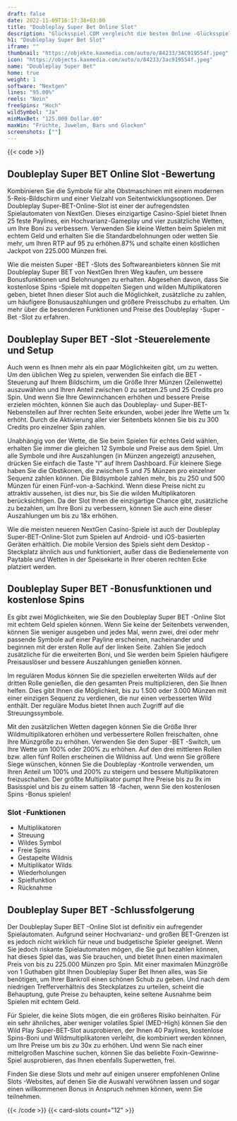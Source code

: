 ```yaml
---
draft: false
date: 2022-11-09T16:17:38+03:00
title: "Doubleplay Super Bet Online Slot"
description: "Glücksspiel.COM vergleicht die besten Online -Glücksspiel -Sites und -spiele der Kanada.  Unabhängige Produktbewertungen und exklusive Anmeldeangebote. Jetzt spielen!"
h1: "Doubleplay Super Bet Slot"
iframe: ""
thumbnail: "https://objekte.kaxmedia.com/auto/o/84233/3AC919554f.jpeg"
icon: "https://objects.kaxmedia.com/auto/o/84233/3ac919554f.jpeg"
name: "Doubleplay Super Bet"
home: true
weight: 1
software: "Nextgen"
lines: "95.00%"
reels: "Nein"
freeSpins: "Hoch"
wildSymbol: "Ja"
minMaxBet: "125.000 Dollar.00"
maxWin: "Früchte, Juwelen, Bars und Glocken"
screenshots: [""]
---
```


{{< code >}}<h2>Doubleplay Super BET Online Slot -Bewertung</h2><p>Kombinieren Sie die Symbole für alte Obstmaschinen mit einem modernen 5-Reis-Bildschirm und einer Vielzahl von Seitentwicklungsoptionen. Der Doubleplay Super-BET-Online-Slot ist einer der aufregendsten Spielautomaten von NextGen. Dieses einzigartige Casino-Spiel bietet Ihnen 25 feste Paylines, ein Hochvarianz-Gameplay und vier zusätzliche Wetten, um Ihre Boni zu verbessern. Verwenden Sie kleine Wetten beim Spielen mit echtem Geld und erhalten Sie die Standardbelohnungen oder wetten Sie mehr, um Ihren RTP auf 95 zu erhöhen.87% und schalte einen köstlichen Jackpot von 225.000 Münzen frei.</p><p>Wie die meisten Super -BET -Slots des Softwareanbieters können Sie mit Doubleplay Super BET von NextGen Ihren Weg kaufen, um bessere Bonusfunktionen und Belohnungen zu erhalten. Abgesehen davon, dass Sie kostenlose Spins -Spiele mit doppelten Siegen und wilden Multiplikatoren geben, bietet Ihnen dieser Slot auch die Möglichkeit, zusätzliche zu zahlen, um häufigere Bonusauszahlungen und größere Preisschubs zu erhalten. Um mehr über die besonderen Funktionen und Preise des Doubleplay -Super -Bet -Slot zu erfahren.</p><h2>Doubleplay Super BET -Slot -Steuerelemente und Setup</h2><p>Auch wenn es Ihnen mehr als ein paar Möglichkeiten gibt, um zu wetten. Um den üblichen Weg zu spielen, verwenden Sie einfach die BET -Steuerung auf Ihrem Bildschirm, um die Größe Ihrer Münzen (Zeilenwette) auszuwählen und Ihren Anteil zwischen 0 zu setzen.25 und 25 Credits pro Spin. Und wenn Sie Ihre Gewinnchancen erhöhen und bessere Preise erzielen möchten, können Sie auch das Doubleplay- und Super-BET-Nebenstellen auf Ihrer rechten Seite erkunden, wobei jeder Ihre Wette um 1x erhöht.  Durch die Aktivierung aller vier Seitenbets können Sie bis zu 300 Credits pro einzelner Spin zahlen.</p><p>Unabhängig von der Wette, die Sie beim Spielen für echtes Geld wählen, erhalten Sie immer die gleichen 12 Symbole und Preise aus dem Spiel. Um alle Symbole und ihre Auszahlungen (in Münzen angezeigt) anzusehen, drücken Sie einfach die Taste "I" auf Ihrem Dashboard. Für kleinere Siege haben Sie die Obstikonen, die zwischen 5 und 75 Münzen pro einzelner Sequenz zahlen können. Die Bildsymbole zahlen mehr, bis zu 250 und 500 Münzen für einen Fünf-von-a-Sachkind. Wenn diese Preise nicht zu attraktiv aussehen, ist dies nur, bis Sie die wilden Multiplikatoren berücksichtigen. Da der Slot Ihnen die einzigartige Chance gibt, zusätzliche zu bezahlen, um Ihre Boni zu verbessern, können Sie auch eine dieser Auszahlungen um bis zu 18x erhöhen.</p><p>Wie die meisten neueren NextGen Casino-Spiele ist auch der Doubleplay Super-BET-Online-Slot zum Spielen auf Android- und iOS-basierten Geräten erhältlich. Die mobile Version des Spiels sieht dem Desktop -Steckplatz ähnlich aus und funktioniert, außer dass die Bedienelemente von Paytable und Wetten in der Speisekarte in Ihrer oberen rechten Ecke platziert werden.</p><h2>Doubleplay Super BET -Bonusfunktionen und kostenlose Spins</h2><p>Es gibt zwei Möglichkeiten, wie Sie den Doubleplay Super BET -Online Slot mit echtem Geld spielen können. Wenn Sie keine der Seitenbets verwenden, können Sie weniger ausgeben und jedes Mal, wenn zwei, drei oder mehr passende Symbole auf einer Payline erscheinen, nacheinander und beginnen mit der ersten Rolle auf der linken Seite. Zahlen Sie jedoch zusätzliche für die erweiterten Boni, und Sie werden beim Spielen häufigere Preisauslöser und bessere Auszahlungen genießen können.</p><p>Im regulären Modus können Sie die speziellen erweiterten Wilds auf der dritten Rolle genießen, die den gesamten Preis multiplizieren, den Sie Ihnen helfen. Dies gibt Ihnen die Möglichkeit, bis zu 1.500 oder 3.000 Münzen mit einer einzigen Sequenz zu verdienen, die nur einen verbesserten Wild enthält. Der reguläre Modus bietet Ihnen auch Zugriff auf die Streuungssymbole.</p><p>Mit den zusätzlichen Wetten dagegen können Sie die Größe Ihrer Wildmultiplikatoren erhöhen und verbessertere Rollen freischalten, ohne Ihre Münzgröße zu erhöhen. Verwenden Sie den Super -BET -Switch, um Ihre Wette um 100% oder 200% zu erhöhen. Auf den drei mittleren Rollen bzw. allen fünf Rollen erscheinen die Wildniss auf. Und wenn Sie größere Siege wünschen, können Sie die Doubleplay -Kontrolle verwenden, um Ihren Anteil um 100% und 200% zu steigern und bessere Multiplikatoren freizuschalten. Der größte Multiplikator pumpt Ihre Preise bis zu 9x im Basisspiel und bis zu einem satten 18 -fachen, wenn Sie den kostenlosen Spins -Bonus spielen!</p><h3>
Slot -Funktionen</h3><ul>
<li></span>
Multiplikatoren</li>
<li></span>
Streuung</li>
<li></span>
Wildes Symbol</li>
<li></span>
Freie Spins</li>
<li></span>
Gestapelte Wildnis</li>
<li></span>
Multiplikator Wilds</li>
<li></span>
Wiederholungen</li>
<li></span>
Spielfunktion</li>
<li></span>
Rücknahme</li></ul><h2>Doubleplay Super BET -Schlussfolgerung</h2><p>Der Doubleplay Super BET -Online Slot ist definitiv ein aufregender Spielautomaten. Aufgrund seiner Hochvarianz- und großen BET-Grenzen ist es jedoch nicht wirklich für neue und budgetische Spieler geeignet. Wenn Sie jedoch riskante Spielautomaten mögen, die Sie gut bezahlen können, hat dieses Spiel das, was Sie brauchen, und bietet Ihnen einen maximalen Preis von bis zu 225.000 Münzen pro Spin. Mit einer maximalen Münzgröße von 1 Guthaben gibt Ihnen Doubleplay Super Bet Ihnen alles, was Sie benötigen, um Ihrer Bankroll einen schönen Schub zu geben. Und nach dem niedrigen Trefferverhältnis des Steckplatzes zu urteilen, scheint die Behauptung, gute Preise zu behaupten, keine seltene Ausnahme beim Spielen mit echtem Geld.</p><p>Für Spieler, die keine Slots mögen, die ein größeres Risiko beinhalten. Für ein sehr ähnliches, aber weniger volatiles Spiel (MED-High) können Sie den Wild Play Super-BET-Slot ausprobieren, der Ihnen 40 Paylines, kostenlose Spins-Boni und Wildmultiplikatoren verleiht, die kombiniert werden können, um Ihre Preise um bis zu 30x zu erhöhen. Und wenn Sie nach einer mittelgroßen Maschine suchen, können Sie das beliebte Foxin-Gewinne-Spiel ausprobieren, das Ihnen ebenfalls Superwetten, frei.</p><p>Finden Sie diese Slots und mehr auf einigen unserer empfohlenen Online Slots -Websites, auf denen Sie die Auswahl verwöhnen lassen und sogar einen willkommenen Bonus in Anspruch nehmen können, wenn Sie teilnehmen.</p>{{< /code >}}
 {{< card-slots count="12" >}}